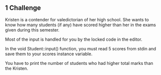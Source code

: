 ## 1 Challenge
Kristen is a contender for valedictorian of her high school. She wants to know how many students (if any) have scored higher than her in the  exams given during this semester.

Most of the input is handled for you by the locked code in the editor.

In the void Student::input() function, you must read 5 scores from stdin and save them to your scores instance variable.

You have to print the number of students who had higher total marks than the Kristen.
